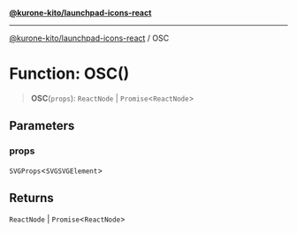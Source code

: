[**@kurone-kito/launchpad-icons-react**](../README.md)

***

[@kurone-kito/launchpad-icons-react](../globals.md) / OSC

# Function: OSC()

> **OSC**(`props`): `ReactNode` \| `Promise`\<`ReactNode`\>

## Parameters

### props

`SVGProps`\<`SVGSVGElement`\>

## Returns

`ReactNode` \| `Promise`\<`ReactNode`\>
